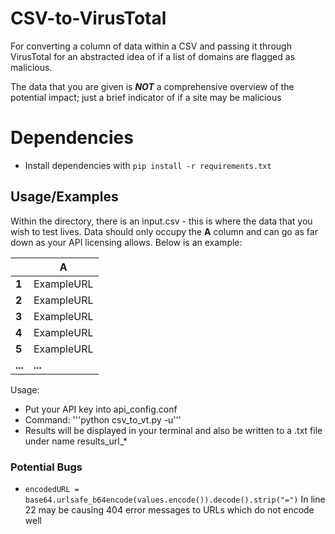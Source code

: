 # CSV-to-VirusTotal

For converting a column of data within a CSV and passing it through VirusTotal for an abstracted idea of if a list of domains are flagged as malicious.

The data that you are given is ***NOT*** a comprehensive overview of the potential impact; just a brief indicator of if a site may be malicious

# Dependencies
 - Install dependencies with ```pip install -r requirements.txt```

## Usage/Examples

Within the directory, there is an input.csv - this is where the data that you wish to test lives. Data should only occupy the **A** column and can go as far down as your API licensing allows. Below is an example:

|         | A          |  
|---------|------------|
| **1**   | ExampleURL |
| **2**   | ExampleURL |   
| **3**   | ExampleURL | 
| **4**   | ExampleURL |  
| **5**   | ExampleURL |   
| **...** | **...**    |  

Usage:
 - Put your API key into api_config.conf
 - Command: '''python csv_to_vt.py -u'''
 - Results will be displayed in your terminal and also be written to a .txt file under name results_url_*

### Potential Bugs
 -  ```encodedURL = base64.urlsafe_b64encode(values.encode()).decode().strip("=")``` In line 22 may be causing 404 error messages to URLs which do not encode well 
